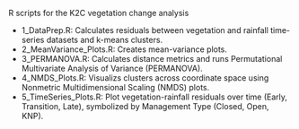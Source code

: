 R scripts for the K2C vegetation change analysis
- 1_DataPrep.R: Calculates residuals between vegetation and rainfall time-series datasets and k-means clusters.
- 2_MeanVariance_Plots.R: Creates mean-variance plots.
- 3_PERMANOVA.R: Calculates distance metrics and runs Permutational Multivariate Analysis of Variance (PERMANOVA).
- 4_NMDS_Plots.R: Visualizs clusters across coordinate space using Nonmetric Multidimensional Scaling (NMDS) plots.
- 5_TimeSeries_Plots.R: Plot vegetation-rainfall residuals over time (Early, Transition, Late), symbolized by Management Type (Closed, Open, KNP).
